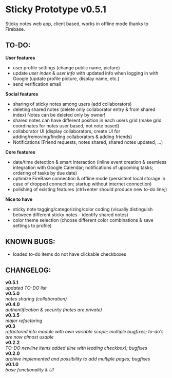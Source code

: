 Sticky Prototype v0.5.1
================

Sticky notes web app, client based, works in offline mode thanks to Firebase.

TO-DO:
--------------------
**User features**
* user profile settings (change public name, picture)
* update _user index_ & _user info_ with updated info when logging in with Google (update profile picture, display name, etc.)
* send verification email

**Social features**
* sharing of sticky notes among users (add collaborators)
* deleting shared notes (delete only collaborator entry & from shared index) Notes can be deleted only by owner!
* shared notes can have different position in each users grid (make grid coordinates for notes user based, not note based)
* collaborator UI (display collaborators, create UI for adding/removing/finding collaborators & adding friends)
* Notifications (Friend requests, notes shared, shared notes updated, ...)

**Core features**
* date/time detection & smart interaction (inline event creation & seemless integration with Google Calendar; notifications of upcoming tasks; ordering of tasks by due date)
* optimize FireBase connection & offline mode (persistent local storage in case of dropped connection; startup without internet connection)
* polishing of existing features (ctrl+enter should produce new to-do line;)

**Nice to have**
* sticky note tagging/categorizing/color coding (visually distinguish between different sticky notes - identify shared notes)
* color theme selection (choose different color combinations & save settings to profile)

KNOWN BUGS:
--------------------
* loaded to-do items do not have clickable checkboxes

CHANGELOG:
--------------------
__v0.5.1__<br />
_updated TO-DO list_<br />
__v0.5.0__<br />
_notes sharing (collaboration)_<br />
__v0.4.0__<br />
_authentification & security (notes are private)_<br />
__v0.3.5__<br />
_major refactoring_<br />
__v0.3__<br />
_refactored into module with own variable scope; multiple bugfixes; to-do's are now almost usable_<br />
__v0.2.2__<br />
_TO-DO newline items added (line with leading checkbox); bugfixes_<br />
__v0.2.0__<br />
_archive implemented and possibility to add multiple pages; bugfixes_<br />
__v0.1.0__<br />
_base functionality & UI_<br />
